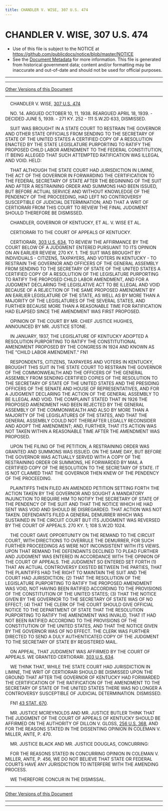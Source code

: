 ```yaml
---
title: CHANDLER V. WISE, 307 U.S. 474
---
```


# CHANDLER V. WISE, 307 U.S. 474

* Use of this file is subject to the NOTICE at https://github.com/publicdocs/notice/blob/master/NOTICE
* See the [Document Metadata](../../../index.md) for more information.
  This file is generated from historical government data; content and/or formatting may be inaccurate and out-of-date and should not be used for official purposes.

----------
----------

[Other Versions of this Document](https://publicdocs.github.io/go/links?ns=uslm-x&ref=%2Fus%2Fcourts%2Fscotus%2FusReporter%2F307%2F474)

----------

    CHANDLER V. WISE, [307 U.S. 474][/us/courts/scotus/usReporter/307/474]

    NO. 14.  ARGUED OCTOBER 10, 11, 1938.  REARGUED APRIL 18, 1939.  - DECIDED JUNE 5, 1939.  - 271 KY. 252 - 111 S.W.2D 633, DISMISSED.

    SUIT WAS BROUGHT IN A STATE COURT TO RESTRAIN THE GOVERNOR AND OTHER STATE OFFICIALS FROM SENDING TO THE SECRETARY OF STATE OF THE UNITED STATES A CERTIFIED COPY OF A RESOLUTION ENACTED BY THE STATE LEGISLATURE PURPORTING TO RATIFY THE PROPOSED CHILD LABOR AMENDMENT TO THE FEDERAL CONSTITUTION, IT BEING ALLEGED THAT SUCH ATTEMPTED RATIFICATION WAS ILLEGAL AND VOID.  HELD:

    THAT ALTHOUGH THE STATE COURT HAD JURISDICTION IN LIMINE, THE ACT OF THE GOVERNOR IN FORWARDING THE CERTIFICATION TO THE FEDERAL SECRETARY OF STATE AFTER THE BEGINNING OF THE SUIT AND AFTER A RESTRAINING ORDER AND SUMMONS HAD BEEN ISSUED, BUT BEFORE ACTUAL SERVICE AND WITHOUT KNOWLEDGE OF THE PENDENCY OF THE PROCEEDING, HAD LEFT NO CONTROVERSY SUSCEPTIBLE OF JUDICIAL DETERMINATION; AND THAT A WRIT OF CERTIORARI FROM THIS COURT TO REVIEW THE FINAL JUDGMENT SHOULD THEREFORE BE DISMISSED.

    CHANDLER, GOVERNOR OF KENTUCKY, ET AL. V. WISE ET AL.

    CERTIORARI TO THE COURT OF APPEALS OF KENTUCKY.

    CERTIORARI, [303 U.S. 634][/us/courts/scotus/usReporter/303/634], TO REVIEW THE AFFIRMANCE BY THE COURT BELOW OF A JUDGMENT ENTERED PURSUANT TO ITS OPINION ON AN EARLIER REVIEW, 270 KY. 1.  THE SUIT WAS BROUGHT BY INDIVIDUALS - CITIZENS, TAXPAYERS, AND VOTERS IN KENTUCKY - TO RESTRAIN THE GOVERNOR AND OFFICERS OF THE GENERAL ASSEMBLY FROM SENDING TO THE SECRETARY OF STATE OF THE UNITED STATES A CERTIFIED COPY OF A RESOLUTION OF THE LEGISLATURE PURPORTING TO RATIFY THE PROPOSED CHILD LABOR AMENDMENT, AND FOR A JUDGMENT DECLARING THE LEGISLATIVE ACT TO BE ILLEGAL AND VOID BECAUSE OF A REJECTION OF THE SAME PROPOSED AMENDMENT BY AN EARLIER LEGISLATURE OF THE STATE, AS WELL AS BY MORE THAN A MAJORITY OF THE LEGISLATURES OF THE SEVERAL STATES, AND FURTHER BECAUSE MORE THAN A REASONABLE TIME FOR RATIFICATION HAD ELAPSED SINCE THE AMENDMENT WAS FIRST PROPOSED.

    OPINION OF THE COURT BY MR. CHIEF JUSTICE HUGHES, ANNOUNCED BY MR. JUSTICE STONE.

    IN JANUARY, 1937, THE LEGISLATURE OF KENTUCKY ADOPTED A RESOLUTION PURPORTING TO RATIFY THE CONSTITUTIONAL AMENDMENT PROPOSED BY THE CONGRESS IN 1924 AND KNOWN AS THE "CHILD LABOR AMENDMENT."  FN1

    RESPONDENTS, CITIZENS, TAXPAYERS AND VOTERS IN KENTUCKY, BROUGHT THIS SUIT IN THE STATE COURT TO RESTRAIN THE GOVERNOR OF THE COMMONWEALTH AND THE OFFICERS OF THE GENERAL ASSEMBLY FROM SENDING CERTIFIED COPIES OF THE RESOLUTION TO THE SECRETARY OF STATE OF THE UNITED STATES AND THE PRESIDING OFFICERS OF THE SENATE AND HOUSE OF REPRESENTATIVES, AND FOR A JUDGMENT DECLARING THE ACTION OF THE GENERAL ASSEMBLY TO BE ILLEGAL AND VOID.  THE COMPLAINT STATED THAT IN 1926 THE PROPOSED AMENDMENT HAD BEEN REJECTED BY THE GENERAL ASSEMBLY OF THE COMMONWEALTH AND ALSO BY MORE THAN A MAJORITY OF THE LEGISLATURES OF THE STATES, AND THAT THE GENERAL ASSEMBLY COULD NOT THEREAFTER LEGALLY RECONSIDER AND ADOPT THE AMENDMENT; AND, FURTHER, THAT ITS ACTION WAS NOT TAKEN WITHIN A REASONABLE TIME AFTER THE AMENDMENT WAS PROPOSED.

    UPON THE FILING OF THE PETITION, A RESTRAINING ORDER WAS GRANTED AND SUMMONS WAS ISSUED.  ON THE SAME DAY, BUT BEFORE THE GOVERNOR WAS ACTUALLY SERVED WITH A COPY OF THE RESTRAINING ORDER OR SUMMONS, HE FORWARDED BY MAIL A CERTIFIED COPY OF THE RESOLUTION TO THE SECRETARY OF STATE.  IT IS NOT CLAIMED THAT THE GOVERNOR THEN KNEW OF THE PENDENCY OF THE PROCEEDING.

    PLAINTIFFS THEN FILED AN AMENDED PETITION SETTING FORTH THE ACTION TAKEN BY THE GOVERNOR AND SOUGHT A MANDATORY INJUNCTION TO REQUIRE HIM TO NOTIFY THE SECRETARY OF STATE OF THE PENDENCY OF THE SUIT AND THAT THE NOTICE WHICH HE HAD SENT WAS VOID AND SHOULD BE DISREGARDED.  THAT ACTION WAS NOT TAKEN.  DEFENDANTS FILED A GENERAL DEMURRER WHICH WAS SUSTAINED IN THE CIRCUIT COURT BUT ITS JUDGMENT WAS REVERSED BY THE COURT OF APPEALS.  270 KY. 1; 108 S.W.2D 1024.

    THE COURT GAVE OPPORTUNITY ON THE REMAND TO THE CIRCUIT COURT, WITH DIRECTIONS TO OVERRULE THE DEMURRER, FOR SUCH FURTHER PROCEEDINGS AS WERE NOT INCONSISTENT WITH ITS VIEWS.  UPON THAT REMAND THE DEFENDANTS DECLINED TO PLEAD FURTHER AND JUDGMENT WAS ENTERED IN ACCORDANCE WITH THE OPINION OF THE COURT OF APPEALS.  THE JUDGMENT SO ENTERED SET FORTH (1) THAT AN ACTUAL CONTROVERSY EXISTED BETWEEN THE PARTIES, THAT THE PLAINTIFFS HAD THE RIGHT TO MAINTAIN THE SUIT AND THE COURT HAD JURISDICTION; (2) THAT THE RESOLUTION OF THE LEGISLATURE PURPORTING TO RATIFY THE PROPOSED AMENDMENT WAS VOID, NOT HAVING BEEN RATIFIED ACCORDING TO THE PROVISIONS OF THE CONSTITUTION OF THE UNITED STATES; (3) THAT THE NOTICE GIVEN BY THE GOVERNOR TO THE SECRETARY OF STATE WAS OF NO EFFECT; (4) THAT THE CLERK OF THE COURT SHOULD GIVE OFFICIAL NOTICE TO THE DEPARTMENT OF STATE THAT THE RESOLUTION PURPORTING TO RATIFY THE AMENDMENT WAS INVALID, THAT IT HAD NOT BEEN RATIFIED ACCORDING TO THE PROVISIONS OF THE CONSTITUTION OF THE UNITED STATES, AND THAT THE NOTICE GIVEN BY THE GOVERNOR WAS OF NO EFFECT.  THE CLERK WAS FURTHER DIRECTED TO SEND A DULY AUTHENTICATED COPY OF THE JUDGMENT TO THE SECRETARY OF STATE BY REGISTERED MAIL.

    ON APPEAL, THAT JUDGMENT WAS AFFIRMED BY THE COURT OF APPEALS.  WE GRANTED CERTIORARI.  [303 U.S. 634][/us/courts/scotus/usReporter/303/634].

    WE THINK THAT, WHILE THE STATE COURT HAD JURISDICTION IN LIMINE, THE WRIT OF CERTIORARI SHOULD BE DISMISSED UPON THE GROUND THAT AFTER THE GOVERNOR OF KENTUCKY HAD FORWARDED THE CERTIFICATION OF THE RATIFICATION OF THE AMENDMENT TO THE SECRETARY OF STATE OF THE UNITED STATES THERE WAS NO LONGER A CONTROVERSY SUSCEPTIBLE OF JUDICIAL DETERMINATION.  DISMISSED.

    FN1  [43 STAT. 670][/us/stat/43/670].

    MR. JUSTICE MCREYNOLDS AND MR. JUSTICE BUTLER THINK THAT THE JUDGMENT OF THE COURT OF APPEALS OF KENTUCKY SHOULD BE AFFIRMED ON THE AUTHORITY OF DILLON V. GLOSS, [256 U.S. 368][/us/courts/scotus/usReporter/256/368], AND FOR THE REASONS STATED IN THE DISSENTING OPINION IN COLEMAN V. MILLER, ANTE, P. 470.

    MR. JUSTICE BLACK AND MR. JUSTICE DOUGLAS, CONCURRING:

    FOR THE REASONS STATED IN CONCURRING OPINION IN COLEMAN V. MILLER, ANTE, P. 456, WE DO NOT BELIEVE THAT STATE OR FEDERAL COURTS HAVE ANY JURISDICTION TO INTERFERE WITH THE AMENDING PROCESS.

    WE THEREFORE CONCUR IN THE DISMISSAL.

----------

[Other Versions of this Document](https://publicdocs.github.io/go/links?ns=uslm-x&ref=%2Fus%2Fcourts%2Fscotus%2FusReporter%2F307%2F474)

----------
----------

[/us/courts/scotus/usReporter/307/474]: https://publicdocs.github.io/go/links?ns=uslm-x&ref=%2Fus%2Fcourts%2Fscotus%2FusReporter%2F307%2F474
[/us/courts/scotus/usReporter/303/634]: https://publicdocs.github.io/go/links?ns=uslm-x&ref=%2Fus%2Fcourts%2Fscotus%2FusReporter%2F303%2F634
[/us/courts/scotus/usReporter/303/634]: https://publicdocs.github.io/go/links?ns=uslm-x&ref=%2Fus%2Fcourts%2Fscotus%2FusReporter%2F303%2F634
[/us/stat/43/670]: https://publicdocs.github.io/go/links?ns=uslm&ref=%2Fus%2Fstat%2F43%2F670
[/us/courts/scotus/usReporter/256/368]: https://publicdocs.github.io/go/links?ns=uslm-x&ref=%2Fus%2Fcourts%2Fscotus%2FusReporter%2F256%2F368


